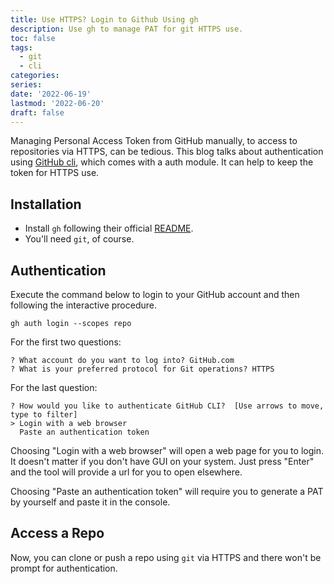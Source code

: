 ```yaml
---
title: Use HTTPS? Login to Github Using gh
description: Use gh to manage PAT for git HTTPS use.
toc: false
tags:
  - git
  - cli
categories:
series:
date: '2022-06-19'
lastmod: '2022-06-20'
draft: false
---
```


Managing Personal Access Token from GitHub manually, to access to repositories via HTTPS, can be tedious.
This blog talks about authentication using [GitHub cli](https://cli.github.com/), which comes with a auth module.
It can help to keep the token for HTTPS use.


## Installation 

- Install `gh` following their official [README](https://github.com/cli/cli#installation).
- You'll need `git`, of course.

## Authentication

Execute the command below to login to your GitHub account and then following the interactive procedure.

``` console
gh auth login --scopes repo
```

For the first two questions:
```
? What account do you want to log into? GitHub.com
? What is your preferred protocol for Git operations? HTTPS
```

For the last question:
```
? How would you like to authenticate GitHub CLI?  [Use arrows to move, type to filter]
> Login with a web browser
  Paste an authentication token
```

Choosing "Login with a web browser" will open a web page for you to login.
It doesn't matter if you don't have GUI on your system. 
Just press "Enter" and the tool will provide a url for you to open elsewhere.

Choosing "Paste an authentication token" will require you to generate a PAT by yourself and paste it in the console.

## Access a Repo

Now, you can clone or push a repo using `git` via HTTPS and there won't be prompt for authentication.
